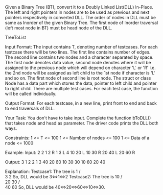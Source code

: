 Given a Binary Tree (BT), convert it to a Doubly Linked List(DLL) In-Place. The left and right pointers in nodes are to be used as previous and next pointers respectively in converted DLL. The order of nodes in DLL must be same as Inorder of the given Binary Tree. The first node of Inorder traversal (left most node in BT) must be head node of the DLL.

TreeToList

Input Format:
The input contains T, denoting number of testcases. For each testcase there will be two lines. The first line contains number of edges. The second line contains two nodes and a character separated by space. The first node denotes data value, second node denotes where it will be assigned to the previous node which will depend on character 'L' or 'R' i.e. the 2nd node will be assigned as left child to the 1st node if character is 'L' and so on. The first node of second line is root node. The struct or class Node has a data part which stores the data, pointer to left child and pointer to right child. There are multiple test cases. For each test case, the function will be called individually.

Output Format:
For each testcase, in a new line, print front to end and back to end traversals of DLL.

Your Task:
You don't have to take input. Complete the function bToDLL() that takes node and head as parameter. The driver code prints the DLL both ways.

Constraints:
1 <= T <= 100
1 <= Number of nodes <= 100
1 <= Data of a node <= 1000

Example:
Input:
2
2
1 2 R 1 3 L
4
10 20 L 10 30 R 20 40 L 20 60 R

Output:
3 1 2
2 1 3
40 20 60 10 30
30 10 60 20 40

Explanation:
Testcase1: The tree is
        1
     /      \
   3       2
So, DLL would be 3<=>1<=>2
Testcase2: The tree is
                           10
                        /        \
                     20         30
                  /       \
               40       60
So, DLL would be 40<=>20<=>60<=>10<=>30.
